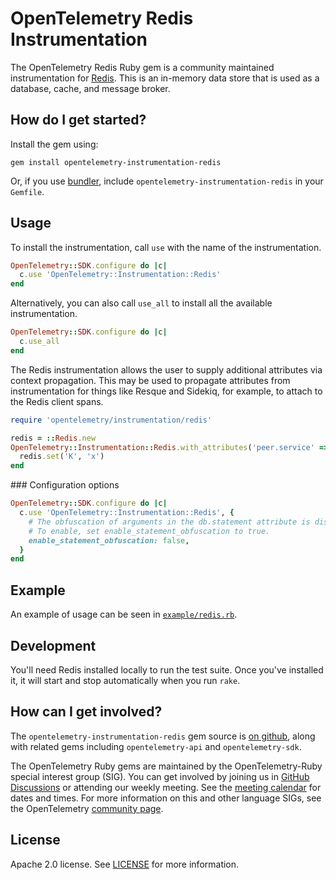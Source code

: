 # OpenTelemetry Redis Instrumentation

The OpenTelemetry Redis Ruby gem is a community maintained instrumentation for [Redis][redis-home]. This is an in-memory data store that is used as a database, cache, and message broker.

## How do I get started?

Install the gem using:

```
gem install opentelemetry-instrumentation-redis
```

Or, if you use [bundler][bundler-home], include `opentelemetry-instrumentation-redis` in your `Gemfile`.

## Usage

To install the instrumentation, call `use` with the name of the instrumentation.

```ruby
OpenTelemetry::SDK.configure do |c|
  c.use 'OpenTelemetry::Instrumentation::Redis'
end
```

Alternatively, you can also call `use_all` to install all the available instrumentation.

```ruby
OpenTelemetry::SDK.configure do |c|
  c.use_all
end
```

The Redis instrumentation allows the user to supply additional attributes via context propagation. This may be used to propagate attributes from instrumentation for things like Resque and Sidekiq, for example, to attach to the Redis client spans.

```ruby
require 'opentelemetry/instrumentation/redis'

redis = ::Redis.new
OpenTelemetry::Instrumentation::Redis.with_attributes('peer.service' => 'cache') do
  redis.set('K', 'x')
end
```

### Configuration options

```ruby
OpenTelemetry::SDK.configure do |c|
  c.use 'OpenTelemetry::Instrumentation::Redis', {
    # The obfuscation of arguments in the db.statement attribute is disabled by default.
    # To enable, set enable_statement_obfuscation to true.
    enable_statement_obfuscation: false,
  }
end
```

## Example

An example of usage can be seen in [`example/redis.rb`](https://github.com/open-telemetry/opentelemetry-ruby/blob/main/instrumentation/redis/example/redis.rb).

## Development

You'll need Redis installed locally to run the test suite. Once you've
installed it, it will start and stop automatically when you run `rake`.

## How can I get involved?

The `opentelemetry-instrumentation-redis` gem source is [on github][repo-github], along with related gems including `opentelemetry-api` and `opentelemetry-sdk`.

The OpenTelemetry Ruby gems are maintained by the OpenTelemetry-Ruby special interest group (SIG). You can get involved by joining us in [GitHub Discussions][discussions-url] or attending our weekly meeting. See the [meeting calendar][community-meetings] for dates and times. For more information on this and other language SIGs, see the OpenTelemetry [community page][ruby-sig].

## License

Apache 2.0 license. See [LICENSE][license-github] for more information.

[redis-home]: https://redis.io
[bundler-home]: https://bundler.io
[repo-github]: https://github.com/open-telemetry/opentelemetry-ruby
[license-github]: https://github.com/open-telemetry/opentelemetry-ruby/blob/main/LICENSE
[ruby-sig]: https://github.com/open-telemetry/community#ruby-sig
[community-meetings]: https://github.com/open-telemetry/community#community-meetings
[discussions-url]: https://github.com/open-telemetry/opentelemetry-ruby/discussions
